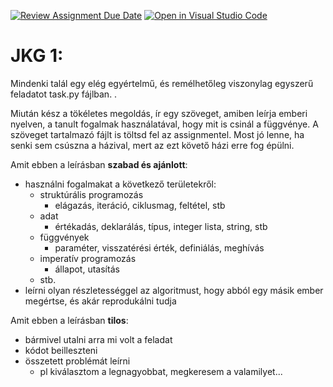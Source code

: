 [![Review Assignment Due Date](https://classroom.github.com/assets/deadline-readme-button-22041afd0340ce965d47ae6ef1cefeee28c7c493a6346c4f15d667ab976d596c.svg)](https://classroom.github.com/a/-AEowPnN)
[![Open in Visual Studio Code](https://classroom.github.com/assets/open-in-vscode-2e0aaae1b6195c2367325f4f02e2d04e9abb55f0b24a779b69b11b9e10269abc.svg)](https://classroom.github.com/online_ide?assignment_repo_id=16917144&assignment_repo_type=AssignmentRepo)
# JKG 1:

Mindenki talál egy elég egyértelmű, és remélhetőleg viszonylag
egyszerű feladatot task.py fájlban. .

Miután kész a tökéletes megoldás, ír egy szöveget, amiben leírja
emberi nyelven, a tanult fogalmak használatával, hogy mit is csinál a függvénye. A szöveget tartalmazó fájlt is töltsd fel az assignmentel.
Most jó lenne, ha senki sem csúszna a házival, mert az ezt követő házi erre fog épülni.

Amit ebben a leírásban **szabad és ajánlott**:
- használni fogalmakat a következő területekről:
  - struktúrális programozás
    - elágazás, iteráció, ciklusmag, feltétel, stb
  - adat
    - értékadás, deklarálás, típus, integer lista, string, stb
  - függvények
    - paraméter, visszatérési érték, definiálás, meghívás
  - imperatív programozás
    - állapot, utasítás
  - stb.
- leírni olyan részletességgel az algoritmust, hogy abból egy másik ember megértse, 
és akár reprodukálni tudja

Amit ebben a leírásban **tilos**:
- bármivel utalni arra mi volt a feladat
- kódot beilleszteni
- összetett problémát leírni
  - pl kiválasztom a legnagyobbat, megkeresem a valamilyet...
